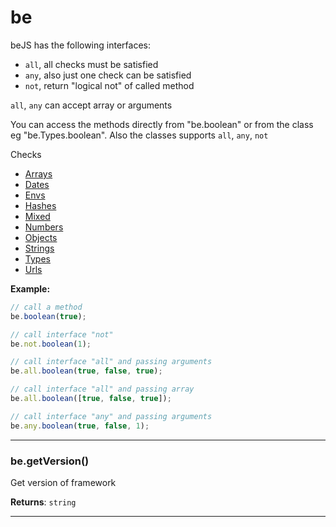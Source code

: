 # be

beJS has the following interfaces:

- `all`, all checks must be satisfied
- `any`, also just one check can be satisfied
- `not`, return "logical not" of called method

`all`, `any` can accept array or arguments

You can access the methods directly from "be.boolean" or from the class eg "be.Types.boolean".
Also the classes supports `all`, `any`, `not`

Checks

- [Arrays](arrays.md)
- [Dates](dates.md)
- [Envs](envs.md)
- [Hashes](hashes.md)
- [Mixed](mixed.md)
- [Numbers](numbers.md)
- [Objects](objects.md)
- [Strings](strings.md)
- [Types](types.md)
- [Urls](urls.md)



**Example:**
```js
// call a method
be.boolean(true);

// call interface "not"
be.not.boolean(1);

// call interface "all" and passing arguments
be.all.boolean(true, false, true);

// call interface "all" and passing array
be.all.boolean([true, false, true]);

// call interface "any" and passing arguments
be.any.boolean(true, false, 1);
```

* * *

### be.getVersion() 

Get version of framework

**Returns**: `string`



* * *










